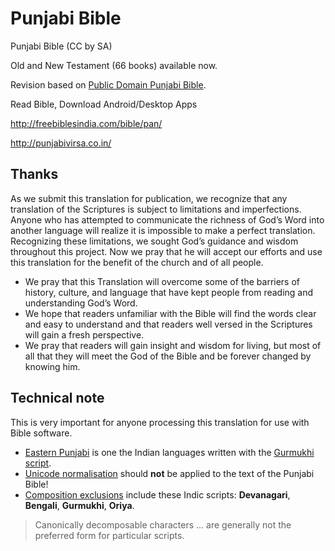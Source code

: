 # Punjabi Bible
Punjabi Bible (CC by SA)

Old and New Testament (66 books) available now.

Revision based on [Public Domain Punjabi Bible](https://github.com/tfbf/punjabi_bible_1945).

Read Bible, Download Android/Desktop Apps

http://freebiblesindia.com/bible/pan/

http://punjabivirsa.co.in/

## Thanks
As we submit this translation for publication, we recognize that any translation of the Scriptures is subject to limitations and imperfections. 
Anyone who has attempted to communicate the richness of God’s Word into another language will realize it is impossible to make a perfect translation. 
Recognizing these limitations, we sought God’s guidance and wisdom throughout this project. 
Now we pray that he will accept our efforts and use this translation for the benefit of the church and of all people.

- We pray that this Translation will overcome some of the barriers of history, culture, and language that have kept people from reading and understanding God’s Word. 
- We hope that readers unfamiliar with the Bible will find the words clear and easy to understand and that readers well versed in the Scriptures will gain a fresh perspective.
- We pray that readers will gain insight and wisdom for living, but most of all that they will meet the God of the Bible and be forever changed by knowing him.


## Technical note
This is very important for anyone processing this translation for use with Bible software.

- [Eastern Punjabi](https://en.wikipedia.org/wiki/Eastern_Punjabi) is one the Indian languages written with the [Gurmukhi script](https://en.wikipedia.org/wiki/Gurmukhi_script).
- [Unicode normalisation](https://en.wikipedia.org/wiki/Unicode_equivalence) should **not** be applied to the text of the Punjabi Bible!
- [Composition exclusions](http://www.unicode.org/reports/tr15/#Primary_Exclusion_List_Table) include these Indic scripts: **Devanagari**, **Bengali**, **Gurmukhi**, **Oriya**.
> Canonically decomposable characters ... are generally not the preferred form for particular scripts.